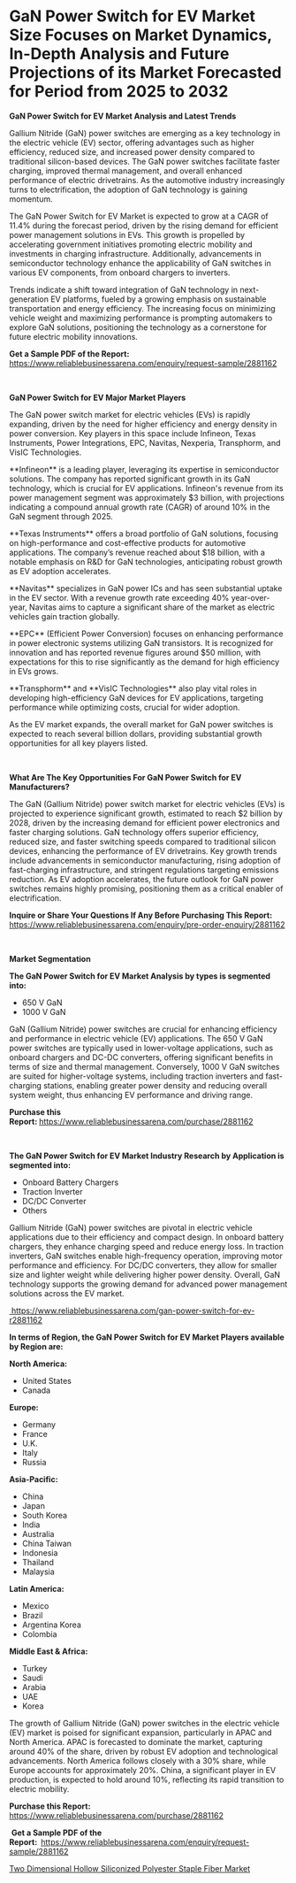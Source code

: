 <p><h1>GaN Power Switch for EV Market Size Focuses on Market Dynamics, In-Depth Analysis and Future Projections of its Market Forecasted for Period from 2025 to 2032</h1></p><p><strong>GaN Power Switch for EV Market Analysis and Latest Trends</strong></p>
<p><p>Gallium Nitride (GaN) power switches are emerging as a key technology in the electric vehicle (EV) sector, offering advantages such as higher efficiency, reduced size, and increased power density compared to traditional silicon-based devices. The GaN power switches facilitate faster charging, improved thermal management, and overall enhanced performance of electric drivetrains. As the automotive industry increasingly turns to electrification, the adoption of GaN technology is gaining momentum.</p><p>The GaN Power Switch for EV Market is expected to grow at a CAGR of 11.4% during the forecast period, driven by the rising demand for efficient power management solutions in EVs. This growth is propelled by accelerating government initiatives promoting electric mobility and investments in charging infrastructure. Additionally, advancements in semiconductor technology enhance the applicability of GaN switches in various EV components, from onboard chargers to inverters.</p><p>Trends indicate a shift toward integration of GaN technology in next-generation EV platforms, fueled by a growing emphasis on sustainable transportation and energy efficiency. The increasing focus on minimizing vehicle weight and maximizing performance is prompting automakers to explore GaN solutions, positioning the technology as a cornerstone for future electric mobility innovations.</p></p>
<p><strong>Get a Sample PDF of the Report:&nbsp;</strong> <a href="https://www.reliablebusinessarena.com/enquiry/request-sample/2881162?utm_campaign=1420&utm_medium=2&utm_source=Github&utm_content=ia&utm_term=12032025&utm_id=gan-power-switch-for-ev">https://www.reliablebusinessarena.com/enquiry/request-sample/2881162</a></p>
<p>&nbsp;</p>
<p><strong>GaN Power Switch for EV Major Market Players</strong></p>
<p><p>The GaN power switch market for electric vehicles (EVs) is rapidly expanding, driven by the need for higher efficiency and energy density in power conversion. Key players in this space include Infineon, Texas Instruments, Power Integrations, EPC, Navitas, Nexperia, Transphorm, and VisIC Technologies.</p><p>**Infineon** is a leading player, leveraging its expertise in semiconductor solutions. The company has reported significant growth in its GaN technology, which is crucial for EV applications. Infineon's revenue from its power management segment was approximately $3 billion, with projections indicating a compound annual growth rate (CAGR) of around 10% in the GaN segment through 2025.</p><p>**Texas Instruments** offers a broad portfolio of GaN solutions, focusing on high-performance and cost-effective products for automotive applications. The company’s revenue reached about $18 billion, with a notable emphasis on R&D for GaN technologies, anticipating robust growth as EV adoption accelerates.</p><p>**Navitas** specializes in GaN power ICs and has seen substantial uptake in the EV sector. With a revenue growth rate exceeding 40% year-over-year, Navitas aims to capture a significant share of the market as electric vehicles gain traction globally.</p><p>**EPC** (Efficient Power Conversion) focuses on enhancing performance in power electronic systems utilizing GaN transistors. It is recognized for innovation and has reported revenue figures around $50 million, with expectations for this to rise significantly as the demand for high efficiency in EVs grows.</p><p>**Transphorm** and **VisIC Technologies** also play vital roles in developing high-efficiency GaN devices for EV applications, targeting performance while optimizing costs, crucial for wider adoption.</p><p>As the EV market expands, the overall market for GaN power switches is expected to reach several billion dollars, providing substantial growth opportunities for all key players listed.</p></p>
<p>&nbsp;</p>
<p><strong>What Are The Key Opportunities For GaN Power Switch for EV Manufacturers?</strong></p>
<p><p>The GaN (Gallium Nitride) power switch market for electric vehicles (EVs) is projected to experience significant growth, estimated to reach $2 billion by 2028, driven by the increasing demand for efficient power electronics and faster charging solutions. GaN technology offers superior efficiency, reduced size, and faster switching speeds compared to traditional silicon devices, enhancing the performance of EV drivetrains. Key growth trends include advancements in semiconductor manufacturing, rising adoption of fast-charging infrastructure, and stringent regulations targeting emissions reduction. As EV adoption accelerates, the future outlook for GaN power switches remains highly promising, positioning them as a critical enabler of electrification.</p></p>
<p><strong>Inquire or Share Your Questions If Any Before Purchasing This Report:</strong> <a href="https://www.reliablebusinessarena.com/enquiry/pre-order-enquiry/2881162?utm_campaign=1420&utm_medium=2&utm_source=Github&utm_content=ia&utm_term=12032025&utm_id=gan-power-switch-for-ev">https://www.reliablebusinessarena.com/enquiry/pre-order-enquiry/2881162</a></p>
<p>&nbsp;</p>
<p><strong>Market Segmentation</strong></p>
<p><strong>The GaN Power Switch for EV Market Analysis by types is segmented into:</strong></p>
<p><ul><li>650 V GaN</li><li>1000 V GaN</li></ul></p>
<p><p>GaN (Gallium Nitride) power switches are crucial for enhancing efficiency and performance in electric vehicle (EV) applications. The 650 V GaN power switches are typically used in lower-voltage applications, such as onboard chargers and DC-DC converters, offering significant benefits in terms of size and thermal management. Conversely, 1000 V GaN switches are suited for higher-voltage systems, including traction inverters and fast-charging stations, enabling greater power density and reducing overall system weight, thus enhancing EV performance and driving range.</p></p>
<p><strong>Purchase this Report:&nbsp;</strong><a href="https://www.reliablebusinessarena.com/purchase/2881162?utm_campaign=1420&utm_medium=2&utm_source=Github&utm_content=ia&utm_term=12032025&utm_id=gan-power-switch-for-ev">https://www.reliablebusinessarena.com/purchase/2881162</a></p>
<p>&nbsp;</p>
<p><strong>The GaN Power Switch for EV Market Industry Research by Application is segmented into:</strong></p>
<p><ul><li>Onboard Battery Chargers</li><li>Traction Inverter</li><li>DC/DC Converter</li><li>Others</li></ul></p>
<p><p>Gallium Nitride (GaN) power switches are pivotal in electric vehicle applications due to their efficiency and compact design. In onboard battery chargers, they enhance charging speed and reduce energy loss. In traction inverters, GaN switches enable high-frequency operation, improving motor performance and efficiency. For DC/DC converters, they allow for smaller size and lighter weight while delivering higher power density. Overall, GaN technology supports the growing demand for advanced power management solutions across the EV market.</p></p>
<p><a href="https://www.reliablebusinessarena.com/gan-power-switch-for-ev-r2881162?utm_campaign=1420&utm_medium=2&utm_source=Github&utm_content=ia&utm_term=12032025&utm_id=gan-power-switch-for-ev">&nbsp;https://www.reliablebusinessarena.com/gan-power-switch-for-ev-r2881162</a></p>
<p><strong>In terms of Region, the GaN Power Switch for EV Market Players available by Region are:</strong></p>
<p>
    <p> <strong> North America: </strong>
        <ul>
            <li>United States</li>
            <li>Canada</li>
        </ul>
        </p> 
    <p> <strong> Europe: </strong>
        <ul>
            <li>Germany</li>
            <li>France</li>
            <li>U.K.</li>
            <li>Italy</li>
            <li>Russia</li>
        </ul>
        </p> 
    <p> <strong> Asia-Pacific: </strong>
        <ul>
            <li>China</li>
            <li>Japan</li>
            <li>South Korea</li>
            <li>India</li>
            <li>Australia</li>
            <li>China Taiwan</li>
            <li>Indonesia</li>
            <li>Thailand</li>
            <li>Malaysia</li>
        </ul>
        </p> 
    <p> <strong> Latin America: </strong>
        <ul>
            <li>Mexico</li>
            <li>Brazil</li>
            <li>Argentina Korea</li>
            <li>Colombia</li>
        </ul>
        </p> 
    <p> <strong> Middle East & Africa: </strong>
        <ul>
            <li>Turkey</li>
            <li>Saudi</li>
            <li>Arabia</li>
            <li>UAE</li>
            <li>Korea</li>
        </ul>
    </p>
    </p>
<p><p>The growth of Gallium Nitride (GaN) power switches in the electric vehicle (EV) market is poised for significant expansion, particularly in APAC and North America. APAC is forecasted to dominate the market, capturing around 40% of the share, driven by robust EV adoption and technological advancements. North America follows closely with a 30% share, while Europe accounts for approximately 20%. China, a significant player in EV production, is expected to hold around 10%, reflecting its rapid transition to electric mobility.</p></p>
<p><strong>Purchase this Report: </strong><a href="https://www.reliablebusinessarena.com/purchase/2881162?utm_campaign=1420&utm_medium=2&utm_source=Github&utm_content=ia&utm_term=12032025&utm_id=gan-power-switch-for-ev">https://www.reliablebusinessarena.com/purchase/2881162</a></p>
<p>&nbsp;<strong>Get a Sample PDF of the Report:&nbsp;&nbsp;</strong><a href="https://www.reliablebusinessarena.com/enquiry/request-sample/2881162?utm_campaign=1420&utm_medium=2&utm_source=Github&utm_content=ia&utm_term=12032025&utm_id=gan-power-switch-for-ev">https://www.reliablebusinessarena.com/enquiry/request-sample/2881162</a></p>
<p><strong></strong></p>
<p><p><a href="https://github.com/arifasabeygb/Market-Research-Report-List-1/blob/main/two-dimensional-hollow-siliconized-polyester-staple-fiber-market.md?utm_campaign=1420&utm_medium=2&utm_source=Github&utm_content=ia&utm_term=12032025&utm_id=gan-power-switch-for-ev">Two Dimensional Hollow Siliconized Polyester Staple Fiber Market</a></p></p>